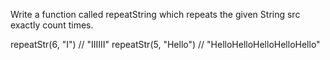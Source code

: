Write a function called repeatString which repeats the given String src exactly count times.

repeatStr(6, "I") // "IIIIII"
repeatStr(5, "Hello") // "HelloHelloHelloHelloHello"